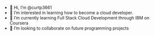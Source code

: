 - 👋 Hi, I’m @curtp3661
- 👀 I’m interested in learning how to become a cloud developer.
- 🌱 I’m currently learning Full Stack Cloud Development through IBM on Coursera
- 💞️ I’m looking to collaborate on future programming projects


<!---
curtp3661/curtp3661 is a ✨ special ✨ repository because its `README.md` (this file) appears on your GitHub profile.
You can click the Preview link to take a look at your changes.
--->
